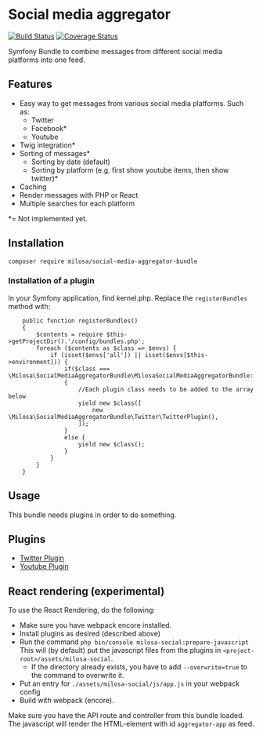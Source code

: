 # Social media aggregator
[![Build Status](https://travis-ci.org/milosa/social-media-aggregator-bundle.svg?branch=master)](https://travis-ci.org/milosa/social-media-aggregator-bundle)
[![Coverage Status](https://coveralls.io/repos/github/milosa/social-media-aggregator-bundle/badge.svg?branch=master)](https://coveralls.io/github/milosa/social-media-aggregator-bundle?branch=master)

Symfony Bundle to combine messages from different social media platforms into one feed. 

## Features
* Easy way to get messages from various social media platforms. Such as:
  * Twitter
  * Facebook*
  * Youtube
* Twig integration*
* Sorting of messages*
  * Sorting by date (default)
  * Sorting by platform (e.g. first show youtube items, then show twitter)*
* Caching
* Render messages with PHP or React
* Multiple searches for each platform

*= Not implemented yet.
  
## Installation

`composer require milosa/social-media-aggregator-bundle`

### Installation of a plugin
In your Symfony application, find kernel.php. Replace the `registerBundles` method with:

        public function registerBundles()
        {
            $contents = require $this->getProjectDir().'/config/bundles.php';
            foreach ($contents as $class => $envs) {
                if (isset($envs['all']) || isset($envs[$this->environment])) {
                    if($class === \Milosa\SocialMediaAggregatorBundle\MilosaSocialMediaAggregatorBundle::class)
                    {
                        //Each plugin class needs to be added to the array below 
                        yield new $class([
                            new \Milosa\SocialMediaAggregatorBundle\Twitter\TwitterPlugin(),
                        ]);
                    }
                    else {
                        yield new $class();
                    }
                }
            }
        }

## Usage
This bundle needs plugins in order to do something.

## Plugins
* [Twitter Plugin](https://github.com/milosa/social-media-aggregator-twitter-plugin)
* [Youtube Plugin](https://github.com/milosa/social-media-aggregator-youtube-plugin)

## React rendering (experimental)
To use the React Rendering, do the following:
* Make sure you have webpack encore installed.
* Install plugins as desired (described above)
* Run the command `php bin/console milosa-social:prepare-javascript` This will (by default) put the javascript files from the plugins in `<project-root>/assets/milosa-social`.
    * If the directory already exists, you have to add `--overwrite=true` to the command to overwrite it.
* Put an entry for `./assets/milosa-social/js/app.js` in your webpack config
* Build with webpack (encore).

Make sure you have the API route and controller from this bundle loaded. 
The javascript will render the HTML-element with id `aggregator-app` as feed.